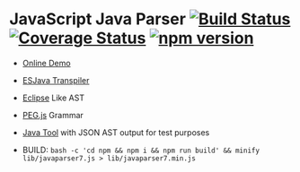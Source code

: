 # JavaScript Java Parser [![Build Status](https://travis-ci.org/mazko/jsjavaparser.svg?branch=master)](https://travis-ci.org/mazko/jsjavaparser) [![Coverage Status](https://coveralls.io/repos/mazko/jsjavaparser/badge.svg?branch=master&service=github)](https://coveralls.io/github/mazko/jsjavaparser?branch=master) [![npm version](https://badge.fury.io/js/java-parser.svg)](http://badge.fury.io/js/java-parser)

- [Online Demo](http://mazko.github.io/jsjavaparser)

- [ESJava Transpiler](http://mazko.github.io/ESJava)

- [Eclipse](http://help.eclipse.org/juno/topic/org.eclipse.jdt.doc.isv/reference/api/org/eclipse/jdt/core/dom/AST.html) Like AST

- [PEG.js](http://pegjs.org/) Grammar 

- [Java Tool](tools/EclipseAST/run.sh) with JSON AST output for test purposes

- BUILD: ```bash -c 'cd npm && npm i && npm run build' && minify lib/javaparser7.js > lib/javaparser7.min.js```
